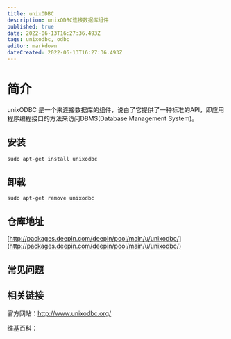 ```yaml
---
title: unixODBC
description: unixODBC连接数据库组件
published: true
date: 2022-06-13T16:27:36.493Z
tags: unixodbc, odbc
editor: markdown
dateCreated: 2022-06-13T16:27:36.493Z
---
```


# 简介

 unixODBC 是一个来连接数据库的组件，说白了它提供了一种标准的API，即应用程序编程接口的方法来访问DBMS(Database Management System)。

## 安装

`sudo apt-get install unixodbc`
## 卸载

`sudo apt-get remove unixodbc`

## 仓库地址

[http://packages.deepin.com/deepin/pool/main/u/unixodbc/](http://packages.deepin.com/deepin/pool/main/u/unixodbc/)

## 常见问题

## 相关链接
官方网站：http://www.unixodbc.org/

维基百科：